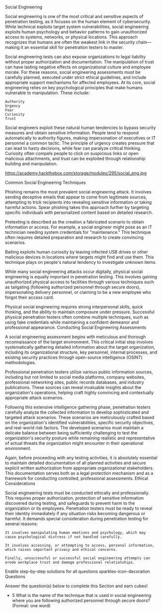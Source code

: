 Social Engineering

Social engineering is one of the most critical and sensitive aspects of penetration testing, as it focuses on the human element of cybersecurity. While technical exploits target system vulnerabilities, social engineering exploits human psychology and behavior patterns to gain unauthorized access to systems, networks, or physical locations. This approach recognizes that humans are often the weakest link in the security chain—making it an essential skill for penetration testers to master.

Social engineering tests can also expose organizations to legal liability without proper authorization and documentation. The manipulation of trust can have lasting negative effects on organizational culture and employee morale. For these reasons, social engineering assessments must be carefully planned, executed under strict ethical guidelines, and include appropriate support mechanisms for affected employees. At its core, social engineering relies on key psychological principles that make humans vulnerable to manipulation. These include:

    Authority
    Urgency
    Fear
    Curiosity
    Trust

Social engineers exploit these natural human tendencies to bypass security measures and obtain sensitive information. People tend to respond automatically to authority figures, making impersonation of executives or IT personnel a common tactic. The principle of urgency creates pressure that can lead to hasty decisions, while fear can paralyze critical thinking. Curiosity often compels people to click on suspicious links or open malicious attachments, and trust can be exploited through relationship building and manipulation.

https://academy.hackthebox.com/storage/modules/295/social_eng.jpg

Common Social Engineering Techniques

Phishing remains the most prevalent social engineering attack. It involves sending deceptive emails that appear to come from legitimate sources, attempting to trick recipients into revealing sensitive information or taking harmful actions. Spear phishing takes this approach further by targeting specific individuals with personalized content based on detailed research.

Pretexting is described as the creation a fabricated scenario to obtain information or access. For example, a social engineer might pose as an IT technician needing system credentials for "maintenance." This technique often requires detailed preparation and research to create convincing scenarios.

Baiting exploits human curiosity by leaving infected USB drives or other malicious devices in locations where targets might find and use them. This technique plays on people's natural tendency to investigate unknown items.

While many social engineering attacks occur digitally, physical social engineering is equally important in penetration testing. This involves gaining unauthorized physical access to facilities through various techniques such as tailgating (following authorized personnel through secure doors), impersonating delivery personnel, or claiming to be a new employee who forgot their access card.

Physical social engineering requires strong interpersonal skills, quick thinking, and the ability to maintain composure under pressure. Successful physical penetration testers often combine multiple techniques, such as using fake credentials while maintaining a confident demeanor and professional appearance.
Conducting Social Engineering Assessments

A social engineering assessment begins with meticulous and thorough reconnaissance of the target environment. This critical initial step involves systematically gathering detailed information about the target organization, including its organizational structure, key personnel, internal processes, and existing security practices through open-source intelligence (OSINT) methodologies.

Professional penetration testers utilize various public information sources, including but not limited to social media platforms, company websites, professional networking sites, public records databases, and industry publications. These sources can reveal invaluable insights about the organization's operations, helping craft highly convincing and contextually appropriate attack scenarios.

Following this extensive intelligence gathering phase, penetration testers carefully analyze the collected information to develop sophisticated and targeted attack scenarios. These scenarios are meticulously crafted based on the organization's identified vulnerabilities, specific security objectives, and real-world risk factors. The developed scenarios must maintain a delicate balance between being sufficiently challenging to test the organization's security posture while remaining realistic and representative of actual threats the organization might encounter in their operational environment.

Again, before proceeding with any testing activities, it is absolutely essential to maintain detailed documentation of all planned activities and secure explicit written authorization from appropriate organizational stakeholders. This documentation serves both as a legal protection mechanism and as a framework for conducting controlled, professional assessments.
Ethical Considerations

Social engineering tests must be conducted ethically and professionally. This requires proper authorization, protection of sensitive information discovered during testing, and safeguards to prevent harm to the organization or its employees. Penetration testers must be ready to reveal their identity immediately if any situation risks becoming dangerous or harmful. It demands special consideration during penetration testing for several reasons:

    It involves manipulating human emotions and psychology, which may cause psychological distress if not handled carefully.

    It involves accessing, or attempting to access, personal information, which raises important privacy and ethical concerns.

    Finally, unsuccessful or successful social engineering attempts can erode workplace trust and damage professional relationships.

Enable step-by-step solutions for all questions
sparkles-icon-decoration
Questions

Answer the question(s) below to complete this Section and earn cubes!
+ 5 What is the name of the technique that is used in social engineering where you are following authorized personnel through secure doors? (Format: one word) 


